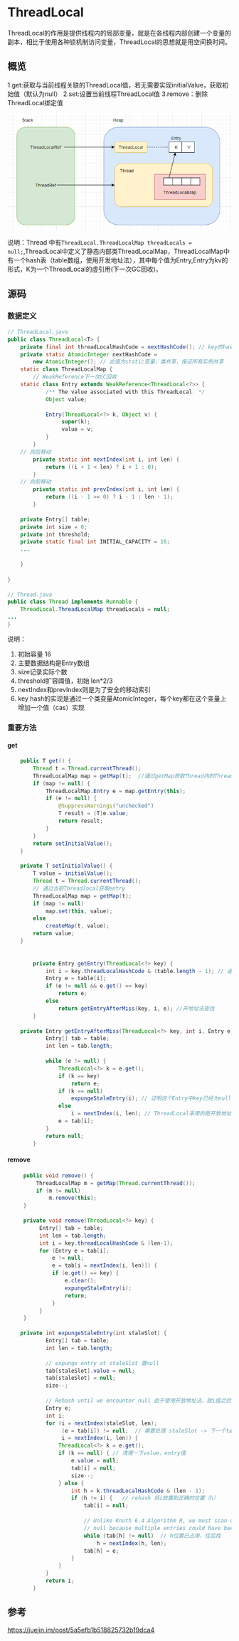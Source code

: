 # ThreadLocal

ThreadLocal的作用是提供线程内的局部变量，就是在各线程内部创建一个变量的副本，相比于使用各种锁机制访问变量，ThreadLocal的思想就是用空间换时间。

## 概览
1.get:获取与当前线程关联的ThreadLocal值，若无需要实现initialValue，获取初始值（默认为null）
2.set:设置当前线程ThreadLocal值
3.remove：删除ThreadLocal绑定值

![title](https://raw.githubusercontent.com/pallcard/noteImg/master/noteImg/2020/04/02/1585795156229-1585795156291.png)

说明：Thread 中有`ThreadLocal.ThreadLocalMap threadLocals = null;`,ThreadLocal中定义了静态内部类ThreadLocalMap，ThreadLocalMap中有一个hash表（table数组，使用开发地址法），其中每个值为Entry,Entry为kv的形式，K为一个ThreadLocal的虚引用(下一次GC回收)，


## 源码

### 数据定义

```java
// ThreadLocal.java
public class ThreadLocal<T> {
    private final int threadLocalHashCode = nextHashCode(); // key的hashcode,通过AtomicInteger实现，每次给通过给nextHashCode增加一个固定值
    private static AtomicInteger nextHashCode =
        new AtomicInteger(); // 此值为static变量，类共享，保证所有实例共享
    static class ThreadLocalMap {
        // WeakReference下一次GC回收
	static class Entry extends WeakReference<ThreadLocal<?>> { 
            /** The value associated with this ThreadLocal. */
            Object value;

            Entry(ThreadLocal<?> k, Object v) {
                 super(k);
                 value = v;
            }
        }
	// 向后移动
        private static int nextIndex(int i, int len) {
            return ((i + 1 < len) ? i + 1 : 0);
        }
	// 向前移动
        private static int prevIndex(int i, int len) {
            return ((i - 1 >= 0) ? i - 1 : len - 1);
        }

	private Entry[] table;
	private int size = 0;
	private int threshold;
	private static final int INITIAL_CAPACITY = 16;
	...

    }

}

// Thread.java
public class Thread implements Runnable {
	ThreadLocal.ThreadLocalMap threadLocals = null;
...
}
```
说明：
1. 初始容量 16
2. 主要数据结构是Entry数组
3. size记录实际个数
4. threshold扩容阈值，初始 len*2/3
5. nextIndex和prevIndex则是为了安全的移动索引
6. key hash的实现是通过一个类变量AtomicInteger，每个key都在这个变量上增加一个值（cas）实现

### 重要方法

#### get

```java
    public T get() {
        Thread t = Thread.currentThread();
        ThreadLocalMap map = getMap(t);  //通过getMap获取Thread内的ThreadLocalMap
        if (map != null) {
            ThreadLocalMap.Entry e = map.getEntry(this);
            if (e != null) {
                @SuppressWarnings("unchecked")
                T result = (T)e.value;
                return result;
            }
        }
        return setInitialValue();
    }

    private T setInitialValue() {
        T value = initialValue();
        Thread t = Thread.currentThread();
        // 通过当前Threadlocal获取entry
        ThreadLocalMap map = getMap(t);
        if (map != null)
            map.set(this, value);
        else
            createMap(t, value);
        return value;
    }


        private Entry getEntry(ThreadLocal<?> key) {
            int i = key.threadLocalHashCode & (table.length - 1); // 通过hash值找到下标
            Entry e = table[i];
            if (e != null && e.get() == key)
                return e;
            else
                return getEntryAfterMiss(key, i, e); //开地址法查找
        }

	private Entry getEntryAfterMiss(ThreadLocal<?> key, int i, Entry e) {
            Entry[] tab = table;
            int len = tab.length;

            while (e != null) {
                ThreadLocal<?> k = e.get();
                if (k == key)
                    return e;
                if (k == null)
                    expungeStaleEntry(i); // 证明这个Entry中key已经为null,那么这个Entry就是一个过期对象，这里调用expungeStaleEntry清理该Entry，详见remove
                else
                    i = nextIndex(i, len); // ThreadLocal采用的是开放地址法，即有冲突后，把要插入的元素放在要插入的位置后面为null的地方，
                e = tab[i];
            }
            return null;
        }

```

#### remove
```java
     public void remove() {
         ThreadLocalMap m = getMap(Thread.currentThread());
         if (m != null)
             m.remove(this);
     }

     private void remove(ThreadLocal<?> key) {
          Entry[] tab = table;
          int len = tab.length;
          int i = key.threadLocalHashCode & (len-1);
          for (Entry e = tab[i];
              e != null;
              e = tab[i = nextIndex(i, len)]) {
              if (e.get() == key) {
                  e.clear();
                  expungeStaleEntry(i);
                  return;
              }
          }
     }

    private int expungeStaleEntry(int staleSlot) {
            Entry[] tab = table;
            int len = tab.length;

            // expunge entry at staleSlot 置null
            tab[staleSlot].value = null;
            tab[staleSlot] = null;
            size--;

            // Rehash until we encounter null 由于使用开放地址法，故i值之后的元素可以和之前元素的hash值相同，这些元素需要清理
            Entry e;
            int i;
            for (i = nextIndex(staleSlot, len);
                 (e = tab[i]) != null;  // 需要处理 staleSlot -> 下一个tab值不为null的元素
                 i = nextIndex(i, len)) {
                ThreadLocal<?> k = e.get();
                if (k == null) { // 清理一下value、entry值
                    e.value = null;
                    tab[i] = null;
                    size--;
                } else {
                    int h = k.threadLocalHashCode & (len - 1);
                    if (h != i) {   // rehash 将i放置到正确的位置（h）
                        tab[i] = null;

                        // Unlike Knuth 6.4 Algorithm R, we must scan until
                        // null because multiple entries could have been stale.
                        while (tab[h] != null)  // h位置已占用，往后找
                            h = nextIndex(h, len);
                        tab[h] = e;
                    }
                }
            }
            return i;
        }


```
## 参考
https://juejin.im/post/5a5efb1b518825732b19dca4
